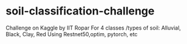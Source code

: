 # soil-classification-challenge
Challenge on Kaggle by IIT Ropar
For 4 classes /types of soil:  Alluvial, Black, Clay, Red 
Using Restnet50,optim, pytorch, etc 
